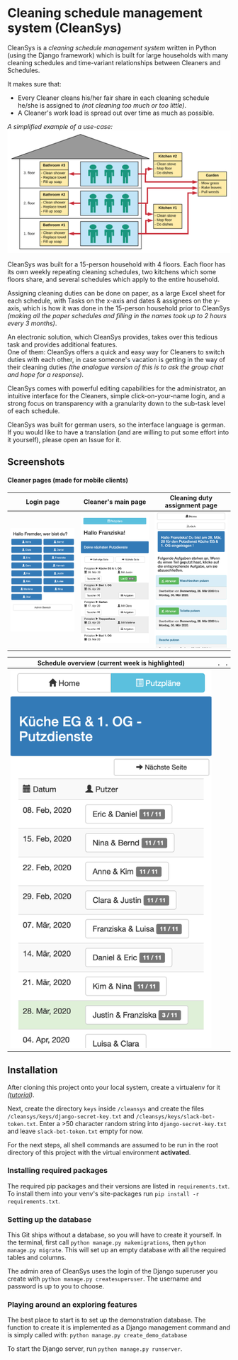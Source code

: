 # Cleaning schedule management system (CleanSys)

CleanSys is a *cleaning schedule management system* written in Python (using the Django framework) which is built for 
large households with many cleaning schedules and time-variant relationships between Cleaners and Schedules. 

It makes sure that:   
- Every Cleaner cleans his/her fair share in each cleaning schedule he/she is assigned
 to *(not cleaning too much or too little)*.
- A Cleaner's work load is spread out over time as much as possible.  

*A simplified example of a use-case:*
![Example of a multi-person household with cleaning schedules](screenshots/CleanSys1.svg)

CleanSys was built for a 15-person household with 4 floors. 
Each floor has its own weekly repeating cleaning schedules, two kitchens which some floors share, and 
several schedules which apply to the entire household. 

Assigning cleaning duties can be done on paper, as a large Excel sheet for each schedule, with Tasks on the x-axis 
and dates & assignees on the y-axis, which is how it was done in the 15-person household prior to CleanSys
_(making all the paper schedules and filling in the names took up to 2 hours every 3 months)_. 

An electronic solution, which CleanSys provides, takes over this tedious task and provides additional features.  
One of them: CleanSys offers a quick and easy way for Cleaners to switch duties with each other, in case someone's 
vacation is getting in the way of their cleaning duties 
_(the analogue version of this is to ask the group chat and hope for a response)_.

CleanSys comes with powerful editing capabilities for the administrator, an intuitive interface for the Cleaners, 
simple click-on-your-name login, and a strong focus on transparency with a granularity down to the 
 sub-task level of each schedule.  

CleanSys was built for german users, so the interface language is german. If you would like to have a translation 
(and are willing to put some effort into it yourself), please open an Issue for it. 

## Screenshots

#### Cleaner pages (made for mobile clients)
Login page | Cleaner's main page | Cleaning duty assignment page
--- | --- | ---
![login-page](screenshots/login_view.png) | ![cleaner-page](screenshots/cleaner_view.png) | ![task-page](screenshots/task_view.png)

Schedule overview (current week is highlighted) | . | .
--- | --- | ---
![schedule-page](screenshots/schedule_view.png) | 

## Installation
After cloning this project onto your local system, create a virtualenv for it 
*([tutorial](https://docs.python-guide.org/dev/virtualenvs/))*. 

Next, create the directory `keys` inside `/cleansys` and create the files `/cleansys/keys/django-secret-key.txt`
and `/cleansys/keys/slack-bot-token.txt`. Enter a >50 character random string into 
`django-secret-key.txt` and leave `slack-bot-token.txt` empty for now. 

For the next steps, all shell commands are assumed to be run in the root directory of this project 
with the virtual environment **activated**.

### Installing required packages
The required pip packages and their versions are listed in `requirements.txt`. 
To install them into your venv's site-packages run `pip install -r requirements.txt`. 

### Setting up the database
This Git ships without a database, so you will have to create it yourself. 
In the terminal, first call `python manage.py makemigrations`, then `python manage.py migrate`. 
This will set up an empty database with all the required tables and columns. 

The admin area of CleanSys uses the login of the Django superuser you create with `python manage.py createsuperuser`. 
The username and password is up to you to choose.  

### Playing around an exploring features
The best place to start is to set up the demonstration database. 
The function to create it is implemented as a Django management command and is simply called with:
`python manage.py create_demo_database`

To start the Django server, run `python manage.py runserver`. 

